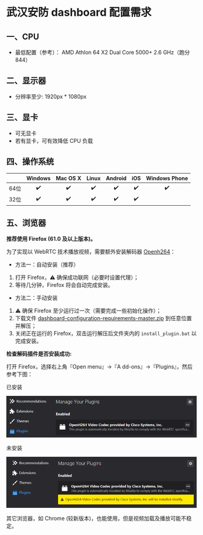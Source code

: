 # 武汉安防 dashboard 配置需求

## 一、CPU

- 最低配置（参考）： AMD Athlon 64 X2 Dual Core 5000+ 2.6 GHz（跑分844）

## 二、显示器

- 分辨率至少: 1920px * 1080px

## 三、显卡

- 可无显卡
- 若有显卡，可有效降低 CPU 负载

## 四、操作系统

|  | Windows | Mac OS X | Linux | Android | iOS | Windows Phone |
|:--------:|:-------:|:--------:|:-----:|:-------:|:---:|:-------------:|
|   64位   |    ✔️    |     ✔️    |   ✔️   |    ✔️    |  ✔️  |       ✔️       |
|   32位   |    ✔️    |     ✔️    |   ✔️   |    ✔️    |  ✔️  |               |

## 五、浏览器


**推荐使用 Firefox (61.0 及以上版本)。**

为了实现以 WebRTC 技术播放视频，需要额外安装解码器 [Openh264](https://github.com/cisco/openh264)：

- 方法一：自动安装（推荐）

1. 打开 Firefox，:warning: 确保成功联网（必要时设置代理）；
2. 等待几分钟，Firefox 将会自动完成安装。
    
- 方法二：手动安装

1. :warning: 确保 Firefox 至少运行过一次（需要完成一些初始化操作）；
2. 下载文件 [dashboard-configuration-requirements-master.zip](http://10.161.32.68/F1054460/dashboard-configuration-requirements/-/archive/master/dashboard-configuration-requirements-master.zip) 到任意位置并解压；
3. 关闭正在运行的 Firefox，双击运行解压后文件夹内的 `install_plugin.bat` 以完成安装。

**检查解码插件是否安装成功:**

打开 Firefox，选择右上角『Open menu』->『A dd-ons』->『Plugins』，然后参考下图：

已安装

![installed](screenshots/installed.PNG)

未安装

![installed](screenshots/not_installed.PNG)

其它浏览器，如 Chrome (较新版本)，也能使用，但是视频加载及播放可能不稳定。
